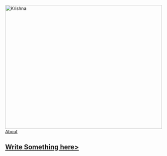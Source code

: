 

<head>
<meta charset="utf-8">
<meta http-equiv="X-UA-Compatible" content="IE=edge">
<meta name="HandheldFriendly" content="true" />
<meta name="apple-mobile-web-app-capable" content="yes">
<meta name="mobile-web-app-capable" content="yes">
<meta name="viewport" content="width=device-width, initial-scale=1, minimum-scale=1, maximum-scale=1, user-scalable=no">

<!--[if lte IE 9]>
<style>
.animated {opacity: 1; visibility:visible !important;}    
</style>
<![endif]-->

<!--[if lt IE 9]>
<link rel="stylesheet" href="http://www.asteyaglobal.com/wp-content/themes/asteya/css/ie-8.css">
<script src="https://oss.maxcdn.com/html5shiv/3.7.2/html5shiv.min.js"></script>
<script src="https://oss.maxcdn.com/respond/1.4.2/respond.min.js"></script>
<![endif]-->
<style>
/* This stylesheet sets the width of all images to 100%: */
img {
  width: 100%;
}
</style>
<body>
	<img src = "https://bookie164.github.io/Asteya/IMG_46964-2.jpg" alt="Krishna" Width ="2000" height="400">
	<a href = =https://bookie164.github.io/Asteya/
	<h1>About</h1><br>
	<h2>Write Something here>
</body>

